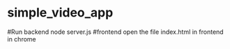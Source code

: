 # simple_video_app
#Run backend
  node server.js
#frontend
  open the file index.html in frontend in chrome
